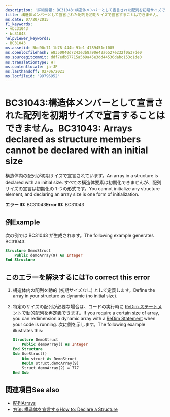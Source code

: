 ```yaml
---
description: '詳細情報: BC31043:構造体メンバーとして宣言された配列を初期サイズで宣言することはできません。'
title: 構造体メンバーとして宣言された配列を初期サイズで宣言することはできません。
ms.date: 07/20/2015
f1_keywords:
- vbc31043
- bc31043
helpviewer_keywords:
- BC31043
ms.assetid: 5bd90c71-1b78-444b-91e1-4789451ef085
ms.openlocfilehash: e8350040d7243e3b8a90e42a6527e232f0a37de0
ms.sourcegitcommit: ddf7edb67715a5b9a45e3dd44536dabc153c1de0
ms.translationtype: HT
ms.contentlocale: ja-JP
ms.lasthandoff: 02/06/2021
ms.locfileid: "99796952"
---
```

# <a name="bc31043-arrays-declared-as-structure-members-cannot-be-declared-with-an-initial-size"></a><span data-ttu-id="8b248-103">BC31043:構造体メンバーとして宣言された配列を初期サイズで宣言することはできません。</span><span class="sxs-lookup"><span data-stu-id="8b248-103">BC31043: Arrays declared as structure members cannot be declared with an initial size</span></span>

<span data-ttu-id="8b248-104">構造体内の配列が初期サイズで宣言されています。</span><span class="sxs-lookup"><span data-stu-id="8b248-104">An array in a structure is declared with an initial size.</span></span> <span data-ttu-id="8b248-105">すべての構造体要素は初期化できませんが、配列サイズの宣言は初期化の 1 つの形式です。</span><span class="sxs-lookup"><span data-stu-id="8b248-105">You cannot initialize any structure element, and declaring an array size is one form of initialization.</span></span>

<span data-ttu-id="8b248-106">**エラー ID:** BC31043</span><span class="sxs-lookup"><span data-stu-id="8b248-106">**Error ID:** BC31043</span></span>

## <a name="example"></a><span data-ttu-id="8b248-107">例</span><span class="sxs-lookup"><span data-stu-id="8b248-107">Example</span></span>

<span data-ttu-id="8b248-108">次の例では BC31043 が生成されます。</span><span class="sxs-lookup"><span data-stu-id="8b248-108">The following example generates BC31043:</span></span>

```vb
Structure DemoStruct
    Public demoArray(9) As Integer
End Structure
```

## <a name="to-correct-this-error"></a><span data-ttu-id="8b248-109">このエラーを解決するには</span><span class="sxs-lookup"><span data-stu-id="8b248-109">To correct this error</span></span>

1. <span data-ttu-id="8b248-110">構造体内の配列を動的 (初期サイズなし) として定義します。</span><span class="sxs-lookup"><span data-stu-id="8b248-110">Define the array in your structure as dynamic (no initial size).</span></span>

2. <span data-ttu-id="8b248-111">特定のサイズの配列が必要な場合は、コードの実行時に [ReDim ステートメント](../statements/redim-statement.md)で動的配列を再定義できます。</span><span class="sxs-lookup"><span data-stu-id="8b248-111">If you require a certain size of array, you can redimension a dynamic array with a [ReDim Statement](../statements/redim-statement.md) when your code is running.</span></span> <span data-ttu-id="8b248-112">次に例を示します。</span><span class="sxs-lookup"><span data-stu-id="8b248-112">The following example illustrates this:</span></span>

    ```vb
    Structure DemoStruct
        Public demoArray() As Integer
    End Structure
    Sub UseStruct()
        Dim struct As DemoStruct
        ReDim struct.demoArray(9)
        Struct.demoArray(2) = 777
    End Sub
    ```

## <a name="see-also"></a><span data-ttu-id="8b248-113">関連項目</span><span class="sxs-lookup"><span data-stu-id="8b248-113">See also</span></span>

- [<span data-ttu-id="8b248-114">配列</span><span class="sxs-lookup"><span data-stu-id="8b248-114">Arrays</span></span>](../../programming-guide/language-features/arrays/index.md)
- [<span data-ttu-id="8b248-115">方法: 構造体を宣言する</span><span class="sxs-lookup"><span data-stu-id="8b248-115">How to: Declare a Structure</span></span>](../../programming-guide/language-features/data-types/how-to-declare-a-structure.md)
